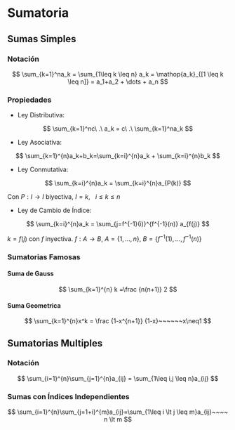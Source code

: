 # Sumatoria

## Sumas Simples

### Notación

$$
\sum_{k=1}^na_k = \sum_{1\leq k \leq n} a_k = \mathop{a_k}_{[1 \leq k \leq n]} = a_1+a_2 + \dots + a_n
$$

### Propiedades

- Ley Distributiva:

$$
\sum_{k=1}^nc\ .\ a_k = c\ .\ \sum_{k=1}^na_k
$$

- Ley Asociativa:

$$
\sum_{k=1}^{n}a_k+b_k=\sum_{k=i}^{n}a_k + \sum_{k=i}^{n}b_k
$$

- Ley Conmutativa:

$$
\sum_{k=i}^{n}a_k = \sum_{k=i}^{n}a_{P(k)}
$$

Con $P:I\rightarrow I$ biyectiva,  $I={k}, ~~~i\leq k \leq n$

- Ley de Cambio de Índice:

$$
\sum_{k=i}^{n}a_k = \sum_{j=f^{-1}(i)}^{f^{-1}(n)} a_{f(j)}
$$

$k=f(j)$ con $f$ inyectiva.   $f:A\rightarrow B$,   $A=\{1,\dots,n\}$,   $B=\{f^{-1}(1),\dots,f^{-1}(n)\}$

### Sumatorias Famosas

#### Suma de Gauss

$$
\sum_{k=1}^{n} k  =\frac {n(n+1)} 2
$$

#### Suma Geometrica

$$
\sum_{k=1}^{n}x^k = \frac {1-x^{n+1}} {1-x}~~~~~~x\neq1
$$

## Sumatorias Multiples

### Notación

$$
\sum_{i=1}^{n}\sum_{j=1}^{n}a_{ij} = \sum_{1\leq i,j \leq n}a_{ij}
$$

### Sumas con Índices Independientes

$$
\sum_{i=1}^{n}\sum_{j=1+i}^{m}a_{ij}=\sum_{1\leq i \lt j \leq m}a_{ij}~~~~ n \lt m
$$

































